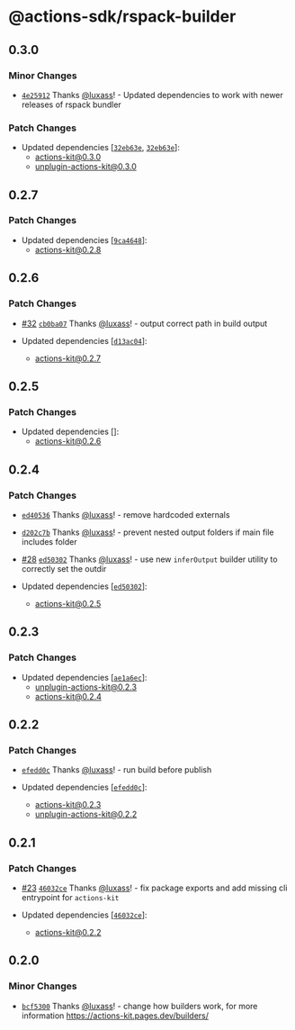 # @actions-sdk/rspack-builder

## 0.3.0

### Minor Changes

- [`4e25912`](https://github.com/luxass/actions-kit/commit/4e2591263cc5bf37f4602b0e93a7d55ad2bafd69) Thanks [@luxass](https://github.com/luxass)! - Updated dependencies to work with newer releases of rspack bundler

### Patch Changes

- Updated dependencies [[`32eb63e`](https://github.com/luxass/actions-kit/commit/32eb63efa29b80f4f08a4b99d6f67625fa5d17f7), [`32eb63e`](https://github.com/luxass/actions-kit/commit/32eb63efa29b80f4f08a4b99d6f67625fa5d17f7)]:
  - actions-kit@0.3.0
  - unplugin-actions-kit@0.3.0

## 0.2.7

### Patch Changes

- Updated dependencies [[`9ca4648`](https://github.com/luxass/actions-kit/commit/9ca4648bfb02d0a576e21bfb5b6f9e73bf613563)]:
  - actions-kit@0.2.8

## 0.2.6

### Patch Changes

- [#32](https://github.com/luxass/actions-kit/pull/32) [`cb0ba07`](https://github.com/luxass/actions-kit/commit/cb0ba0748e6aaf27049c152c8f7d562a0c01f54e) Thanks [@luxass](https://github.com/luxass)! - output correct path in build output

- Updated dependencies [[`d13ac04`](https://github.com/luxass/actions-kit/commit/d13ac043b044c46fea1f9e4d5c56ddb8543a8ed6)]:
  - actions-kit@0.2.7

## 0.2.5

### Patch Changes

- Updated dependencies []:
  - actions-kit@0.2.6

## 0.2.4

### Patch Changes

- [`ed40536`](https://github.com/luxass/actions-kit/commit/ed4053655413adb0d02686f94eae87a4b3fba668) Thanks [@luxass](https://github.com/luxass)! - remove hardcoded externals

- [`d202c7b`](https://github.com/luxass/actions-kit/commit/d202c7b11ec17f0921b3644d312047e337c19b0b) Thanks [@luxass](https://github.com/luxass)! - prevent nested output folders if main file includes folder

- [#28](https://github.com/luxass/actions-kit/pull/28) [`ed50302`](https://github.com/luxass/actions-kit/commit/ed503020a2181f1fe2e5bc26aae50e2adc8e411e) Thanks [@luxass](https://github.com/luxass)! - use new `inferOutput` builder utility to correctly set the outdir

- Updated dependencies [[`ed50302`](https://github.com/luxass/actions-kit/commit/ed503020a2181f1fe2e5bc26aae50e2adc8e411e)]:
  - actions-kit@0.2.5

## 0.2.3

### Patch Changes

- Updated dependencies [[`ae1a6ec`](https://github.com/luxass/actions-kit/commit/ae1a6ec04ad71f0adda06439877d65182719ba9a)]:
  - unplugin-actions-kit@0.2.3
  - actions-kit@0.2.4

## 0.2.2

### Patch Changes

- [`efedd0c`](https://github.com/luxass/actions-kit/commit/efedd0cf1448c1d480cddde2ef43a3939b325be6) Thanks [@luxass](https://github.com/luxass)! - run build before publish

- Updated dependencies [[`efedd0c`](https://github.com/luxass/actions-kit/commit/efedd0cf1448c1d480cddde2ef43a3939b325be6)]:
  - actions-kit@0.2.3
  - unplugin-actions-kit@0.2.2

## 0.2.1

### Patch Changes

- [#23](https://github.com/luxass/actions-kit/pull/23) [`46032ce`](https://github.com/luxass/actions-kit/commit/46032ce171655d8a2eb7277238664aa386485b3b) Thanks [@luxass](https://github.com/luxass)! - fix package exports and add missing cli entrypoint for `actions-kit`

- Updated dependencies [[`46032ce`](https://github.com/luxass/actions-kit/commit/46032ce171655d8a2eb7277238664aa386485b3b)]:
  - actions-kit@0.2.2

## 0.2.0

### Minor Changes

- [`bcf5300`](https://github.com/luxass/actions-kit/commit/bcf53008a191840aee634e040f4d9c53cfbf2a8b) Thanks [@luxass](https://github.com/luxass)! - change how builders work, for more information https://actions-kit.pages.dev/builders/
